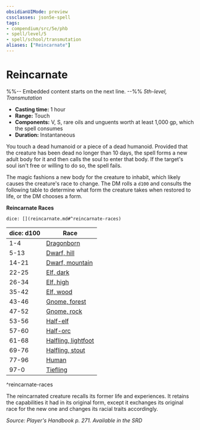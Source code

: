 ```yaml
---
obsidianUIMode: preview
cssclasses: json5e-spell
tags:
- compendium/src/5e/phb
- spell/level/5
- spell/school/transmutation
aliases: ["Reincarnate"]
---
```

# Reincarnate
%%-- Embedded content starts on the next line. --%%
*5th-level, Transmutation*  

- **Casting time:** 1 hour
- **Range:** Touch
- **Components:** V, S, rare oils and unguents worth at least 1,000 gp, which the spell consumes
- **Duration:** Instantaneous

You touch a dead humanoid or a piece of a dead humanoid. Provided that the creature has been dead no longer than 10 days, the spell forms a new adult body for it and then calls the soul to enter that body. If the target's soul isn't free or willing to do so, the spell fails.

The magic fashions a new body for the creature to inhabit, which likely causes the creature's race to change. The DM rolls a `d100` and consults the following table to determine what form the creature takes when restored to life, or the DM chooses a form.

**Reincarnate Races**

`dice: [](reincarnate.md#^reincarnate-races)`

| dice: d100 | Race |
|------------|------|
| 1-4 | [Dragonborn](Mechanics/races/dragonborn.md) |
| 5-13 | [Dwarf, hill](Mechanics/races/dwarf-hill.md) |
| 14-21 | [Dwarf, mountain](Mechanics/races/dwarf-mountain.md) |
| 22-25 | [Elf, dark](Mechanics/races/elf-drow.md) |
| 26-34 | [Elf, high](Mechanics/races/elf-high.md) |
| 35-42 | [Elf, wood](Mechanics/races/elf-wood.md) |
| 43-46 | [Gnome, forest](Mechanics/races/gnome-forest.md) |
| 47-52 | [Gnome, rock](Mechanics/races/gnome-rock.md) |
| 53-56 | [Half-elf](Mechanics/races/half-elf.md) |
| 57-60 | [Half-orc](Mechanics/races/half-orc.md) |
| 61-68 | [Halfling, lightfoot](Mechanics/races/halfling-lightfoot.md) |
| 69-76 | [Halfling, stout](Mechanics/races/halfling-stout.md) |
| 77-96 | [Human](Mechanics/races/human.md) |
| 97-0 | [Tiefling](Mechanics/races/tiefling.md) |
^reincarnate-races

The reincarnated creature recalls its former life and experiences. It retains the capabilities it had in its original form, except it exchanges its original race for the new one and changes its racial traits accordingly.

*Source: Player's Handbook p. 271. Available in the <span title='Systems Reference Document (5.1)'>SRD</span>*